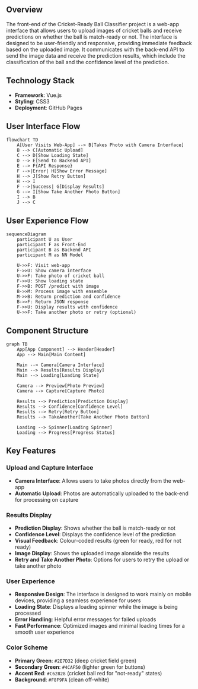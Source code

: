 ## Overview

The front-end of the Cricket-Ready Ball Classifier project is a web-app interface that allows users to upload images of cricket balls and receive predictions on whether the ball is match-ready or not. The interface is designed to be user-friendly and responsive, providing immediate feedback based on the uploaded image. It communicates with the back-end API to send the image data and receive the prediction results, which include the classification of the ball and the confidence level of the prediction.

## Technology Stack

- **Framework**: Vue.js
- **Styling**: CSS3
- **Deployment**: GitHub Pages

## User Interface Flow

```mermaid
flowchart TD
    A[User Visits Web-App] --> B[Takes Photo with Camera Interface]
    B --> C[Automatic Upload]
    C --> D[Show Loading State]
    D --> E[Send to Backend API]
    E --> F{API Response}
    F -->|Error| H[Show Error Message]
    H --> J[Show Retry Button]
    H --> I
    F -->|Success| G[Display Results]
    G --> I[Show Take Another Photo Button]
    I --> B
    J --> C
```

## User Experience Flow

```mermaid
sequenceDiagram
    participant U as User
    participant F as Front-End
    participant B as Backend API
    participant M as NN Model

    U->>F: Visit web-app
    F->>U: Show camera interface
    U->>F: Take photo of cricket ball
    F->>U: Show loading state
    F->>B: POST /predict with image
    B->>M: Process image with ensemble
    M->>B: Return prediction and confidence
    B->>F: Return JSON response
    F->>U: Display results with confidence
    U->>F: Take another photo or retry (optional)
```

## Component Structure

```mermaid
graph TB
    App[App Component] --> Header[Header]
    App --> Main[Main Content]
    
    Main --> Camera[Camera Interface]
    Main --> Results[Results Display]
    Main --> Loading[Loading State]

    Camera --> Preview[Photo Preview]
    Camera --> Capture[Capture Photo]

    Results --> Prediction[Prediction Display]
    Results --> Confidence[Confidence Level]
    Results --> Retry[Retry Button]
    Results --> TakeAnother[Take Another Photo Button]

    Loading --> Spinner[Loading Spinner]
    Loading --> Progress[Progress Status]
```

## Key Features

### Upload and Capture Interface
- **Camera Interface**: Allows users to take photos directly from the web-app
- **Automatic Upload**: Photos are automatically uploaded to the back-end for processing on capture

### Results Display
- **Prediction Display**: Shows whether the ball is match-ready or not
- **Confidence Level**: Displays the confidence level of the prediction
- **Visual Feedback**: Colour-coded results (green for ready, red for not ready)
- **Image Display**: Shows the uploaded image alonside the results
- **Retry and Take Another Photo**: Options for users to retry the upload or take another photo

### User Experience
- **Responsive Design**: The interface is designed to work mainly on mobile devices, providing a seamless experience for users
- **Loading State**: Displays a loading spinner while the image is being processed
- **Error Handling**: Helpful error messages for failed uploads
- **Fast Performance**: Optimized images and minimal loading times for a smooth user experience

### Color Scheme
- **Primary Green**: `#2E7D32` (deep cricket field green)
- **Secondary Green**: `#4CAF50` (lighter green for buttons)
- **Accent Red**: `#C62828` (cricket ball red for "not-ready" states)
- **Background**: `#F8F9FA` (clean off-white)